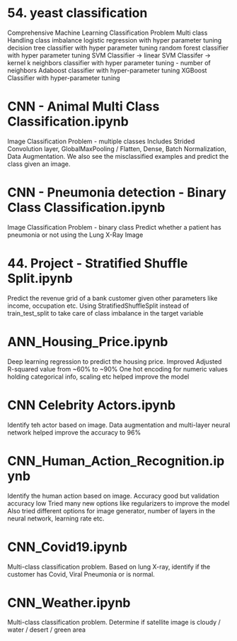 # 54. yeast classification 

Comprehensive Machine Learning Classification Problem
Multi class 
Handling class imbalance 
logistic regression with hyper parameter tuning 
decision tree classifier with hyper parameter tuning 
random forest classifier with hyper parameter tuning 
SVM Classifier -> linear SVM Classifer -> kernel k neighbors classifier with hyper parameter tuning - number of neighbors 
Adaboost classifier with hyper-parameter tuning 
XGBoost Classifier with hyper-parameter tuning

# CNN - Animal Multi Class Classification.ipynb

Image Classification Problem - multiple classes
Includes Strided Convolution layer, GlobalMaxPooling / Flatten, Dense, Batch Normalization, Data Augmentation. 
We also see the misclassified examples and predict the class given an image.

# CNN - Pneumonia detection - Binary Class Classification.ipynb

Image Classification Problem - binary class
Predict whether a patient has pneumonia or not using the Lung X-Ray Image

# 44. Project - Stratified Shuffle Split.ipynb

Predict the revenue grid of a bank customer given other parameters like income, occupation etc.
Using StratifiedShuffleSplit instead of train_test_split to take care of class imbalance in the target variable

# ANN_Housing_Price.ipynb

Deep learning regression to predict the housing price. Improved Adjusted R-squared value from ~60% to ~90%
One hot encoding for numeric values holding categorical info, scaling etc helped improve the model

# CNN Celebrity Actors.ipynb

Identify teh actor based on image.
Data augmentation and multi-layer neural network helped improve the accuracy to 96%

# CNN_Human_Action_Recognition.ipynb

Identify the human action based on image.
Accuracy good but validation accuracy low
Tried many new options like regularizers to improve the model
Also tried different options for image generator, number of layers in the neural network, learning rate etc.

# CNN_Covid19.ipynb

Multi-class classification problem.
Based on lung X-ray, identify if the customer has Covid, Viral Pneumonia or is normal.

# CNN_Weather.ipynb

Multi-class classification problem.
Determine if satellite image is cloudy / water / desert / green area
